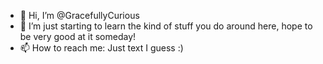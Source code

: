 - 👋 Hi, I’m @GracefullyCurious
- 🌱 I’m just starting to learn the kind of stuff you do around here, hope to be very good at it someday!
- 📫 How to reach me: Just text I guess :)

<!---
GracefullyCurious/GracefullyCurious is a ✨ special ✨ repository because its `README.md` (this file) appears on your GitHub profile.
You can click the Preview link to take a look at your changes.
--->
